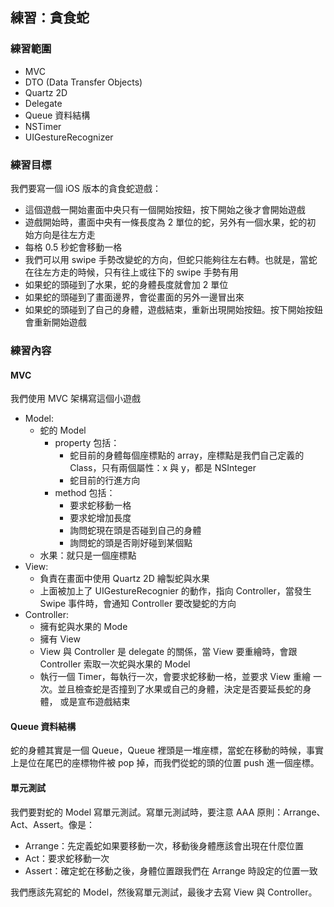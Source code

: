 練習：貪食蛇
------------

<script async class="speakerdeck-embed"
data-id="beb706e0e3fc01304bd50ad3499c6df2"
data-ratio="1.2994923857868"
src="//speakerdeck.com/assets/embed.js"></script>

### 練習範圍

- MVC
- DTO (Data Transfer Objects)
- Quartz 2D
- Delegate
- Queue 資料結構
- NSTimer
- UIGestureRecognizer

### 練習目標

我們要寫一個 iOS 版本的貪食蛇遊戲：

- 這個遊戲一開始畫面中央只有一個開始按鈕，按下開始之後才會開始遊戲
- 遊戲開始時，畫面中央有一條長度為 2 單位的蛇，另外有一個水果，蛇的初
  始方向是往左方走
- 每格 0.5 秒蛇會移動一格
- 我們可以用 swipe 手勢改變蛇的方向，但蛇只能夠往左右轉。也就是，當蛇
  在往左方走的時候，只有往上或往下的 swipe 手勢有用
- 如果蛇的頭碰到了水果，蛇的身體長度就會加 2 單位
- 如果蛇的頭碰到了畫面邊界，會從畫面的另外一邊冒出來
- 如果蛇的頭碰到了自己的身體，遊戲結束，重新出現開始按鈕。按下開始按鈕
  會重新開始遊戲

### 練習內容

#### MVC

我們使用 MVC 架構寫這個小遊戲

- Model:
  	- 蛇的 Model
		- property 包括：
		  - 蛇目前的身體每個座標點的 array，座標點是我們自己定義的
            Class，只有兩個屬性：x 與 y，都是 NSInteger
		  - 蛇目前的行進方向
		- method 包括：
		  - 要求蛇移動一格
		  - 要求蛇增加長度
		  - 詢問蛇現在頭是否碰到自己的身體
		  - 詢問蛇的頭是否剛好碰到某個點
  - 水果：就只是一個座標點
- View:
  - 負責在畫面中使用 Quartz 2D 繪製蛇與水果
  - 上面被加上了 UIGestureRecognier 的動作，指向 Controller，當發生
	Swipe 事件時，會通知 Controller 要改變蛇的方向
- Controller:
  - 擁有蛇與水果的 Mode
  - 擁有 View
  - View 與 Controller 是 delegate 的關係，當 View 要重繪時，會跟
	Controller 索取一次蛇與水果的 Model
  - 執行一個 Timer，每執行一次，會要求蛇移動一格，並要求 View 重繪
	一次。並且檢查蛇是否撞到了水果或自己的身體，決定是否要延長蛇的身體，
	或是宣布遊戲結束

#### Queue 資料結構

蛇的身體其實是一個 Queue，Queue 裡頭是一堆座標，當蛇在移動的時候，事實
上是位在尾巴的座標物件被 pop 掉，而我們從蛇的頭的位置 push 進一個座標。

#### 單元測試

我們要對蛇的 Model 寫單元測試。寫單元測試時，要注意 AAA 原則：Arrange、
Act、Assert。像是：

- Arrange：先定義蛇如果要移動一次，移動後身體應該會出現在什麼位置
- Act：要求蛇移動一次
- Assert：確定蛇在移動之後，身體位置跟我們在 Arrange 時設定的位置一致

我們應該先寫蛇的 Model，然後寫單元測試，最後才去寫 View 與 Controller。
